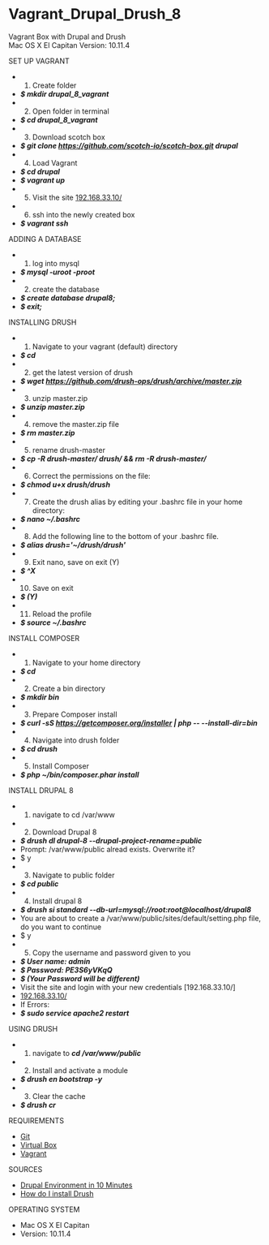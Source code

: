 # Vagrant_Drupal_Drush_8

Vagrant Box with Drupal and Drush   
Mac OS X El Capitan Version: 10.11.4


SET UP VAGRANT
* 1. Create folder
* ***$ mkdir drupal_8_vagrant***
* 2. Open folder in terminal
* ***$ cd drupal_8_vagrant***
* 3. Download scotch box
* ***$ git clone https://github.com/scotch-io/scotch-box.git drupal***
* 4. Load Vagrant
* ***$ cd drupal***
* ***$ vagrant up***
* 5. Visit the site [192.168.33.10/](http://192.168.33.10/)
* 6. ssh into the newly created box
* ***$ vagrant ssh***

ADDING A DATABASE
* 1. log into mysql
* ***$ mysql -uroot -proot***
* 2. create the database
* ***$ create database drupal8;***
* ***$ exit;***

INSTALLING DRUSH
* 1. Navigate to your vagrant (default) directory
* ***$ cd***
* 2. get the latest version of drush
* ***$ wget https://github.com/drush-ops/drush/archive/master.zip***
* 3. unzip master.zip
* ***$ unzip master.zip***
* 4. remove the master.zip file
* ***$ rm master.zip***
* 5. rename drush-master
* ***$ cp -R drush-master/ drush/ && rm -R drush-master/***
* 6. Correct the permissions on the file:
* ***$ chmod u+x drush/drush***
* 7. Create the drush alias by editing your .bashrc file in your home directory:
* ***$ nano ~/.bashrc***
* 8. Add the following line to the bottom of your .bashrc file.
* ***$ alias drush='~/drush/drush'***
* 9. Exit nano, save on exit (Y)
* ***$ ^X***
* 10. Save on exit
* ***$ (Y)***
* 11. Reload the profile
* ***$ source ~/.bashrc***

INSTALL COMPOSER
* 1. Navigate to your home directory
* ***$ cd***
* 2. Create a bin directory
* ***$ mkdir bin***
* 3. Prepare Composer install
* ***$ curl -sS https://getcomposer.org/installer | php -- --install-dir=bin***
* 4. Navigate into drush folder
* ***$ cd drush***
* 5. Install Composer
* ***$ php ~/bin/composer.phar install***

INSTALL DRUPAL 8
* 1. navigate to cd /var/www
* 2. Download Drupal 8
* ***$ drush dl drupal-8 --drupal-project-rename=public***
* Prompt: /var/www/public alread exists. Overwrite it?
* $ y
* 3. Navigate to public folder
* ***$ cd public***
* 4. Install drupal 8
* ***$ drush si standard --db-url=mysql://root:root@localhost/drupal8***
* You are about to create a /var/www/public/sites/default/setting.php file, do you want to continue
* $ y
* 5. Copy the username and password given to you
* ***$ User name: admin***
* ***$ Password: PE3S6yVKqQ***
* ***$ (Your Password will be different)***
* Visit the site and login with your new credentials [192.168.33.10/]
* [192.168.33.10/](http://192.168.33.10/)
* If Errors:
* ***$ sudo service apache2 restart***

USING DRUSH
* 1. navigate to ***cd /var/www/public***
* 2. Install and activate a module
* ***$ drush en bootstrap -y***
* 3. Clear the cache
* ***$ drush cr***

REQUIREMENTS
* [Git](https://git-scm.com/downloads)
* [Virtual Box](https://www.virtualbox.org/wiki/Downloads)
* [Vagrant](https://www.vagrantup.com/downloads.html)

SOURCES
* [Drupal Environment in 10 Minutes](https://www.carnaghan.com/2015/05/drupal-development-environment-in-less-than-10-minutes)
* [How do I install Drush](https://www.greengeeks.com/kb/2874/how-do-i-install-drush/)

OPERATING SYSTEM
* Mac OS X El Capitan
* Version: 10.11.4
